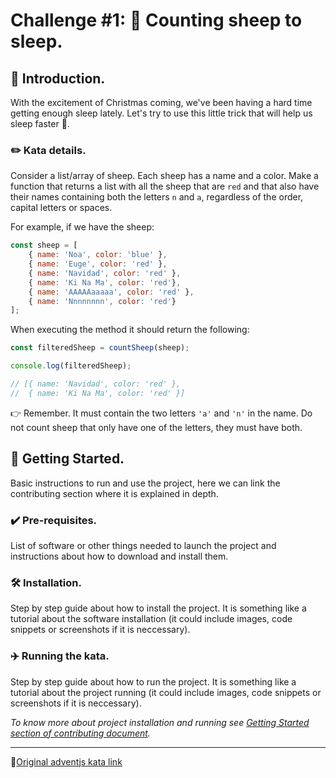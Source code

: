 # Challenge #1: 🐑 Counting sheep to sleep.

##  🎉 Introduction.
With the excitement of Christmas coming, we've been having a hard time getting 
enough sleep lately. Let's try to use this little trick that will help us 
sleep faster 🐑.

### ✏️ Kata details.
Consider a list/array of sheep. Each sheep has a name and a color. 
Make a function that returns a list with all the sheep that are `red` 
and that also have their names containing both the letters `n` and `a`, 
regardless of the order, capital letters or spaces.

For example, if we have the sheep:

```Javascript
const sheep = [
    { name: 'Noa', color: 'blue' },
    { name: 'Euge', color: 'red' },
    { name: 'Navidad', color: 'red' },
    { name: 'Ki Na Ma', color: 'red'},
    { name: 'AAAAAaaaaa', color: 'red' },
    { name: 'Nnnnnnnn', color: 'red'}
];
```

When executing the method it should return the following:

```Javascript
const filteredSheep = countSheep(sheep);

console.log(filteredSheep);

// [{ name: 'Navidad', color: 'red' },
//  { name: 'Ki Na Ma', color: 'red' }]
```

👉 Remember. It must contain the two letters `'a'` and `'n'` in the name.
Do not count sheep that only have one of the letters, they must have both.

## 🚀 Getting Started.
Basic instructions to run and use the project, here we can link the contributing section where it is explained in depth.

### ✔️ Pre-requisites. 
List of software or other things needed to launch the project and instructions about how to download and install them.

### 🛠 Installation. 
Step by step guide about how to install the project. It is something like a tutorial about the software installation (it could include images, code snippets or screenshots if it is neccessary).

### ✈️ Running the kata.
Step by step guide about how to run the project. It is something like a tutorial about the project running (it could include images, code snippets or screenshots if it is neccessary).

_To know more about project installation and running see [Getting Started section of contributing document](./docs/CONTRIBUTING.md#getting-started-)._

---
🔗[Original adventjs kata link](https://adventjs.dev/challenges/01) 